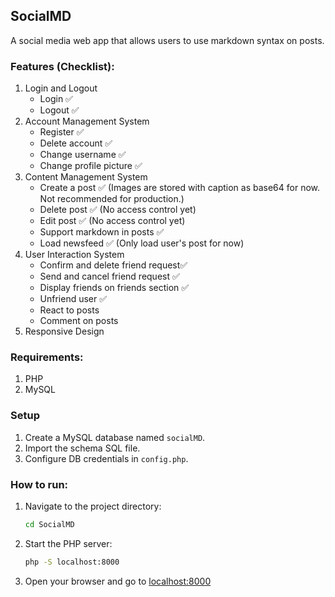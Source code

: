 ## SocialMD
A social media web app that allows users to use markdown syntax on posts.

### Features (Checklist):
1. Login and Logout
   - Login ✅
   - Logout ✅
2. Account Management System
   - Register ✅
   - Delete account ✅
   - Change username ✅
   - Change profile picture ✅
3. Content Management System
   - Create a post ✅ (Images are stored with caption as base64 for now. Not recommended for production.)
   - Delete post ✅ (No access control yet)
   - Edit post ✅ (No access control yet)
   - Support markdown in posts ✅
   - Load newsfeed ✅ (Only load user's post for now)
4. User Interaction System
   - Confirm and delete friend request✅
   - Send and cancel friend request ✅
   - Display friends on friends section ✅
   - Unfriend user ✅
   - React to posts
   - Comment on posts
5. Responsive Design

### Requirements:
1. PHP
2. MySQL

### Setup
1. Create a MySQL database named `socialMD`.
2. Import the schema SQL file.
3. Configure DB credentials in `config.php`.

### How to run:
1. Navigate to the project directory:
   ```bash
   cd SocialMD
   ```
2. Start the PHP server:
   ```bash
   php -S localhost:8000
   ```
3. Open your browser and go to [localhost:8000](http://localhost:8000)
